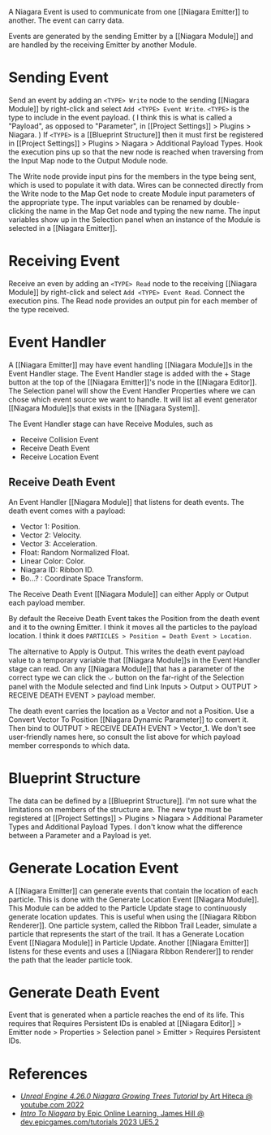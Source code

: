 A Niagara Event is used to communicate from one [[Niagara Emitter]] to another.
The event can carry data.

Events are generated by the sending Emitter by a [[Niagara Module]] and are handled by the receiving Emitter by another Module.


# Sending Event

Send an event by adding an `<TYPE> Write` node to the sending [[Niagara Module]] by right-click  and select `Add <TYPE> Event Write`.
`<TYPE>` is the type to include in the event payload.
(
I think this is what is called a "Payload", as opposed to "Parameter",  in [[Project Settings]] > Plugins > Niagara.
)
If `<TYPE>` is a [[Blueprint Structure]] then it must first be registered in [[Project Settings]] > Plugins > Niagara > Additional Payload Types.
Hook the execution pins up so that the new node is reached when traversing from the Input Map node to the Output Module node.

The Write node provide input pins for the members in the type being sent, which is used to populate it with data.
Wires can be connected directly from the Write node to the Map Get node to create Module input parameters of the appropriate type.
The input variables can be renamed by double-clicking the name in the Map Get node and typing the new name.
The input variables show up in the Selection panel when an instance of the Module is selected in a [[Niagara Emitter]].


# Receiving Event

Receive an even by adding an `<TYPE> Read` node to the receiving [[Niagara Module]] by right-click and select `Add <TYPE> Event Read`.
Connect the execution pins.
The Read node provides an output pin for each member of the type received.

# Event Handler

A [[Niagara Emitter]] may have event handling [[Niagara Module]]s in the Event Handler stage.
The Event Handler stage is added with the + Stage button at the top of the [[Niagara Emitter]]'s node in the [[Niagara Editor]].
The Selection panel will show the Event Handler Properties where we can chose which event source we want to handle.
It will list all event generator [[Niagara Module]]s that exists in the [[Niagara System]].

The Event Handler stage can have Receive Modules, such as
- Receive Collision Event
- Receive Death Event
- Receive Location Event

## Receive Death Event

An Event Handler [[Niagara Module]] that listens for death events.
The death event comes with a payload:
- Vector 1: Position.
- Vector 2: Velocity.
- Vector 3: Acceleration.
- Float: Random Normalized Float.
- Linear Color: Color.
- Niagara ID: Ribbon ID.
- Bo...? : Coordinate Space Transform.

The Receive Death Event [[Niagara Module]] can either Apply or Output each payload member.

By default the Receive Death Event takes the Position from the death event and it to the owning Emitter.
I think it moves all the particles to the payload location.
I think it does `PARTICLES > Position = Death Event > Location`.

The alternative to Apply is Output.
This writes the death event payload value to a temporary variable that [[Niagara Module]]s in the Event Handler stage can read.
On any [[Niagara Module]] that has a parameter of the correct type we can click the ⌵ button on the far-right of the Selection panel with the Module selected and find Link Inputs > Output > OUTPUT > RECEIVE DEATH EVENT > payload member.

The death event carries the location as a Vector and not a Position.
Use a Convert Vector To Position [[Niagara Dynamic Parameter]] to convert it.
Then bind to OUTPUT > RECEIVE DEATH EVENT > Vector_1.
We don't see user-friendly names here, so consult the list above for which payload member corresponds to which data.

# Blueprint Structure

The data can be defined by a [[Blueprint Structure]].
I'm not sure what the limitations on members of the structure are.
The new type must be registered at [[Project Settings]] > Plugins > Niagara > Additional Parameter Types and Additional Payload Types.
I don't know what the difference between a Parameter and a Payload is yet.


# Generate Location Event

A [[Niagara Emitter]] can generate events that contain the location of each particle.
This is done with the Generate Location Event [[Niagara Module]].
This Module can be added to the Particle Update stage to continuously generate location updates.
This is useful when using the [[Niagara Ribbon Renderer]].
One particle system, called the Ribbon Trail Leader, simulate a particle that represents the start of the trail.
It has a Generate Location Event [[Niagara Module]] in Particle Update.
Another [[Niagara Emitter]] listens for these events and uses a [[Niagara Ribbon Renderer]] to render the path that the leader particle took.


# Generate Death Event

Event that is generated when a particle reaches the end of  its life.
This requires that Requires Persistent IDs is enabled at [[Niagara Editor]] > Emitter node > Properties > Selection panel > Emitter > Requires Persistent IDs.


# References

- [_Unreal Engine 4.26.0 Niagara Growing Trees Tutorial_ by Art Hiteca @ youtube.com 2022](https://www.youtube.com/watch?v=DV1cPrYHtYg)
- [_Intro To Niagara_ by Epic Online Learning, James Hill @ dev.epicgames.com/tutorials 2023 UE5.2](https://dev.epicgames.com/community/learning/tutorials/8B1P/unreal-engine-intro-to-niagara)

